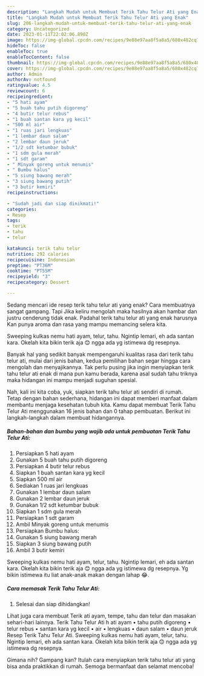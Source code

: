 ```yaml
---
description: "Langkah Mudah untuk Membuat Terik Tahu Telur Ati yang Enak"
title: "Langkah Mudah untuk Membuat Terik Tahu Telur Ati yang Enak"
slug: 206-langkah-mudah-untuk-membuat-terik-tahu-telur-ati-yang-enak
category: Uncategorized
date: 2023-01-11T22:02:06.890Z
image: https://img-global.cpcdn.com/recipes/9e88e97aa8f5a8a5/680x482cq70/terik-tahu-telur-ati-foto-resep-utama.jpg
hideToc: false
enableToc: true
enableTocContent: false
thumbnail: https://img-global.cpcdn.com/recipes/9e88e97aa8f5a8a5/680x482cq70/terik-tahu-telur-ati-foto-resep-utama.jpg
cover: https://img-global.cpcdn.com/recipes/9e88e97aa8f5a8a5/680x482cq70/terik-tahu-telur-ati-foto-resep-utama.jpg
author: Admin
authorAv: notfound
ratingvalue: 4.5
reviewcount: 6
recipeingredient:
- "5 hati ayam"
- "5 buah tahu putih digoreng"
- "4 butir telur rebus"
- "1 buah santan kara yg kecil"
- "500 ml air"
- "1 ruas jari lengkuas"
- "1 lembar daun salam"
- "2 lembar daun jeruk"
- "1/2 sdt ketumbar bubuk"
- "1 sdm gula merah"
- "1 sdt garam"
- " Minyak goreng untuk menumis"
- " Bumbu halus"
- "5 siung bawang merah"
- "3 siung bawang putih"
- "3 butir kemiri"
recipeinstructions:

- "Sudah jadi dan siap dinikmati!"
categories:
- Resep
tags:
- terik
- tahu
- telur

katakunci: terik tahu telur 
nutrition: 292 calories
recipecuisine: Indonesian
preptime: "PT36M"
cooktime: "PT55M"
recipeyield: "3"
recipecategory: Dessert

---
```



Sedang mencari ide resep terik tahu telur ati yang enak? Cara membuatnya sangat gampang. Tapi Jika keliru mengolah maka hasilnya akan hambar dan justru cenderung tidak enak. Padahal terik tahu telur ati yang enak harusnya Kan punya aroma dan rasa yang mampu memancing selera kita.


Sweeping kulkas nemu hati ayam, telur, tahu. Ngintip lemari, eh ada santan kara. Okelah kita bikin terik aja 😊 ngga ada yg istimewa dg resepnya.

Banyak hal yang sedikit banyak mempengaruhi kualitas rasa dari terik tahu telur ati, mulai dari jenis bahan, kedua pemilihan bahan segar hingga cara mengolah dan menyajikannya. Tak perlu pusing jika ingin menyiapkan terik tahu telur ati enak di mana pun kamu berada, karena asal sudah tahu triknya maka hidangan ini mampu menjadi suguhan spesial.


Nah, kali ini kita coba, yuk, siapkan terik tahu telur ati sendiri di rumah. Tetap dengan bahan sederhana, hidangan ini dapat memberi manfaat dalam membantu menjaga kesehatan tubuh kita. Kamu dapat membuat Terik Tahu Telur Ati menggunakan 16 jenis bahan dan 0 tahap pembuatan. Berikut ini langkah-langkah dalam membuat hidangannya.

<!--inarticleads1-->

##### Bahan-bahan dan bumbu yang wajib ada untuk pembuatan Terik Tahu Telur Ati:

1. Persiapkan 5 hati ayam
1. Gunakan 5 buah tahu putih digoreng
1. Persiapkan 4 butir telur rebus
1. Siapkan 1 buah santan kara yg kecil
1. Siapkan 500 ml air
1. Sediakan 1 ruas jari lengkuas
1. Gunakan 1 lembar daun salam
1. Gunakan 2 lembar daun jeruk
1. Gunakan 1/2 sdt ketumbar bubuk
1. Siapkan 1 sdm gula merah
1. Persiapkan 1 sdt garam
1. Ambil  Minyak goreng untuk menumis
1. Persiapkan  Bumbu halus:
1. Gunakan 5 siung bawang merah
1. Siapkan 3 siung bawang putih
1. Ambil 3 butir kemiri


Sweeping kulkas nemu hati ayam, telur, tahu. Ngintip lemari, eh ada santan kara. Okelah kita bikin terik aja 😊 ngga ada yg istimewa dg resepnya. Yg bikin istimewa itu liat anak-anak makan dengan lahap 😂. 

<!--inarticleads2-->

##### Cara memasak Terik Tahu Telur Ati:


1. Selesai dan siap dihidangkan!

Lihat juga cara membuat Terik ati ayam, tempe, tahu dan telur dan masakan sehari-hari lainnya. Terik Tahu Telur Ati h ati ayam • tahu putih digoreng • telur rebus • santan kara yg kecil • air • lengkuas • daun salam • daun jeruk Resep Terik Tahu Telur Ati. Sweeping kulkas nemu hati ayam, telur, tahu. Ngintip lemari, eh ada santan kara. Okelah kita bikin terik aja 😊 ngga ada yg istimewa dg resepnya. 

Gimana nih? Gampang kan? Itulah cara menyiapkan terik tahu telur ati yang bisa anda praktikkan di rumah. Semoga bermanfaat dan selamat mencoba!

